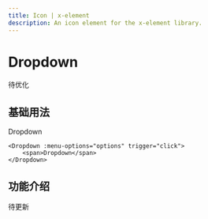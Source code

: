 ```yaml
---
title: Icon | x-element
description: An icon element for the x-element library.
---
```


# Dropdown

待优化

## 基础用法

<script setup>
import Dropdown from "../../src/components/Dropdown/XDropdown.vue";
import { h } from "vue";

const options = [
  { key: 1, label: h("b", "这是使用render函数渲染的") },
  { key: 2, label: "disabled", disabled: true },
  { key: 3, label: "word" },
  { key: 4, label: "牛排" },
];
</script>

<Dropdown :menu-options="options" trigger="click">
    <span class='clickDom'>Dropdown</span>
</Dropdown>

<style>
.clickDom{
    cursor: pointer;
}
</style>

```vue
<Dropdown :menu-options="options" trigger="click">
    <span>Dropdown</span>
</Dropdown>
```

## 功能介绍

待更新
